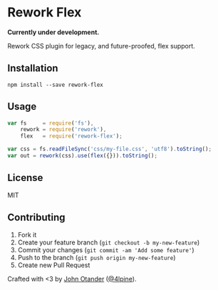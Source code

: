 # Rework Flex

__Currently under development.__

Rework CSS plugin for legacy, and future-proofed, flex support.

## Installation

```
npm install --save rework-flex
```

## Usage

```javascript
var fs     = require('fs'),
    rework = require('rework'),
    flex   = require('rework-flex');

var css = fs.readFileSync('css/my-file.css', 'utf8').toString();
var out = rework(css).use(flex({})).toString();
```

## License

MIT

## Contributing

1. Fork it
2. Create your feature branch (`git checkout -b my-new-feature`)
3. Commit your changes (`git commit -am 'Add some feature'`)
4. Push to the branch (`git push origin my-new-feature`)
5. Create new Pull Request

Crafted with <3 by [John Otander](http://johnotander.com) ([@4lpine](https://twitter.com/4lpine)).
